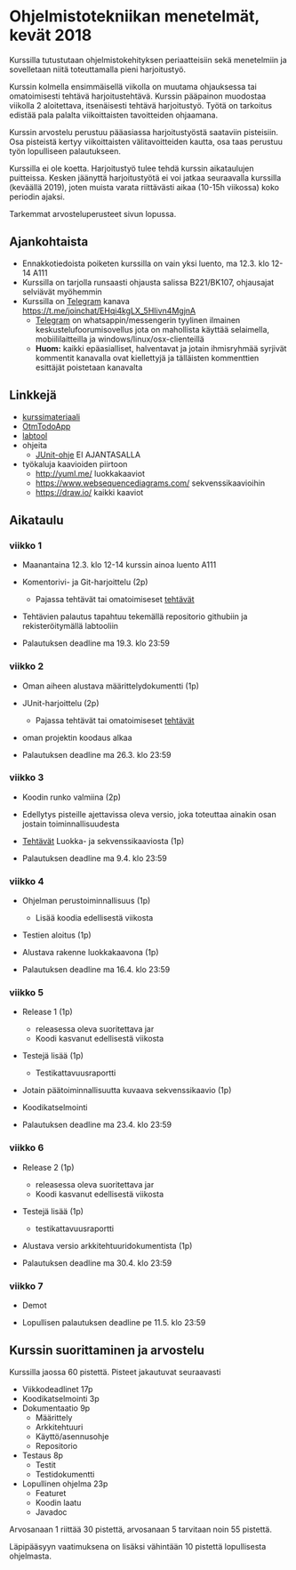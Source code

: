 # Ohjelmistotekniikan menetelmät, kevät 2018

Kurssilla tutustutaan ohjelmistokehityksen periaatteisiin sekä menetelmiin ja sovelletaan niitä toteuttamalla pieni harjoitustyö.

Kurssin kolmella ensimmäisellä viikolla on muutama ohjauksessa tai omatoimisesti tehtävä harjoitustehtävä. Kurssin pääpainon muodostaa viikolla 2 aloitettava, itsenäisesti tehtävä harjoitustyö. Työtä on tarkoitus edistää pala palalta viikoittaisten tavoitteiden ohjaamana. 

Kurssin arvostelu perustuu pääasiassa harjoitustyöstä saataviin pisteisiin. Osa pisteistä kertyy viikoittaisten välitavoitteiden kautta, osa taas perustuu työn lopulliseen palautukseen.

Kurssilla ei ole koetta. Harjoitustyö tulee tehdä kurssin aikataulujen puitteissa. Kesken jäänyttä harjoitustyötä ei voi jatkaa seuraavalla kurssilla (keväällä 2019), joten muista varata riittävästi aikaa (10-15h viikossa) koko periodin ajaksi.

Tarkemmat arvosteluperusteet sivun lopussa.

## Ajankohtaista

- Ennakkotiedoista poiketen kurssilla on vain yksi luento, ma 12.3. klo 12-14 A111
- Kurssilla on tarjolla runsaasti ohjausta salissa B221/BK107, ohjausajat selviävät myöhemmin
- Kurssilla on [Telegram](https://telegram.org/) kanava 
<https://t.me/joinchat/EHqi4kgLX_5HIivn4MgjnA>
  - [Telegram](https://telegram.org/) on whatsappin/messengerin tyylinen ilmainen keskustelufoorumisovellus jota on mahollista käyttää selaimella, mobiililaitteilla ja windows/linux/osx-clienteillä
  -  **Huom:** kaikki epäasialliset, halventavat ja jotain ihmisryhmää syrjivät kommentit kanavalla ovat kiellettyjä ja tälläisten kommenttien esittäjät poistetaan kanavalta

## Linkkejä

- [kurssimateriaali](https://github.com/mluukkai/otm-2018/blob/master/web/materiaali.md)
- [OtmTodoApp](https://github.com/mluukkai/OtmTodoApp)
- [labtool](https://tktl-labtool.herokuapp.com/)
- ohjeita
  - [JUnit-ohje](https://github.com/mluukkai/otm-2018/blob/master/web/junit.md) EI AJANTASALLA
- työkaluja kaavioiden piirtoon
  - <http://yuml.me/> luokkakaaviot
  - <https://www.websequencediagrams.com/> sekvenssikaavioihin
  - <https://draw.io/> kaikki kaaviot

## Aikataulu

### viikko 1

- Maanantaina 12.3. klo 12-14 kurssin ainoa luento A111
- Komentorivi- ja Git-harjoittelu (2p)
  - Pajassa tehtävät tai omatoimiseset [tehtävät](https://github.com/mluukkai/otm-2018/blob/master/tehtavat/viikko1.md)
- Tehtävien palautus tapahtuu tekemällä repositorio githubiin ja rekisteröitymällä labtooliin

- Palautuksen deadline ma 19.3. klo 23:59

### viikko 2

- Oman aiheen alustava määrittelydokumentti (1p)
- JUnit-harjoittelu (2p)
  - Pajassa tehtävät tai omatoimiseset [tehtävät](https://github.com/mluukkai/otm-2018/blob/master/tehtavat/viikko2.md)
- oman projektin koodaus alkaa

- Palautuksen deadline ma 26.3. klo 23:59

### viikko 3

- Koodin runko valmiina (2p)
 - Edellytys pisteille ajettavissa oleva versio, joka toteuttaa ainakin osan jostain toiminnallisuudesta
- [Tehtävät](https://github.com/mluukkai/otm-2018/blob/master/tehtavat/viikko2.md) Luokka- ja sekvenssikaaviosta (1p)

- Palautuksen deadline ma 9.4. klo 23:59

### viikko 4

- Ohjelman perustoiminnallisuus (1p)
  - Lisää koodia edellisestä viikosta 
- Testien aloitus (1p)
- Alustava rakenne luokkakaavona (1p)

- Palautuksen deadline ma 16.4. klo 23:59

### viikko 5

- Release 1 (1p)
  - releasessa oleva suoritettava jar
  - Koodi kasvanut edellisestä viikosta
- Testejä lisää (1p)
  - Testikattavuusraportti
- Jotain päätoiminnallisuutta kuvaava sekvenssikaavio (1p)
- Koodikatselmointi

- Palautuksen deadline ma 23.4. klo 23:59

### viikko 6

- Release 2 (1p)
  - releasessa oleva suoritettava jar
  - Koodi kasvanut edellisestä viikosta
- Testejä lisää (1p)
  - testikattavuusraportti
- Alustava versio arkkitehtuuridokumentista (1p)

- Palautuksen deadline ma 30.4. klo 23:59

### viikko 7

- Demot

- Lopullisen palautuksen deadline pe 11.5. klo 23:59

## Kurssin suorittaminen ja arvostelu

Kurssilla jaossa 60 pistettä. Pisteet jakautuvat seuraavasti

- Viikkodeadlinet 17p
- Koodikatselmointi 3p
- Dokumentaatio	9p   
  - Määrittely		
  - Arkkitehtuuri		
  - Käyttö/asennusohje	
  - Repositorio		
- Testaus	8p	
  - Testit			
  - Testidokumentti	
- Lopullinen ohjelma 23p
  - Featuret		
  - Koodin laatu 		
  - Javadoc	

Arvosanaan 1 riittää 30 pistettä, arvosanaan 5 tarvitaan noin 55 pistettä.

Läpipääsyyn vaatimuksena on lisäksi vähintään 10 pistettä lopullisesta ohjelmasta.
